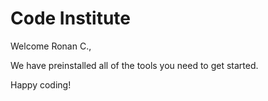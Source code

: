 # Code Institute

Welcome Ronan C.,

We have preinstalled all of the tools you need to get started.

Happy coding!